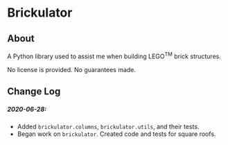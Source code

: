 # Brickulator

## About

A Python library used to assist me when building LEGO<sup>TM</sup> brick structures.

No license is provided. No guarantees made.

## Change Log

##### 2020-06-28:
* Added `brickulator.columns`, `brickulator.utils`, and their tests.
* Began work on `brickulator`. Created code and tests for square roofs.